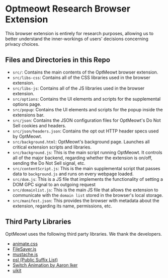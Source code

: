 # Optmeowt Research Browser Extension
  
 This browser extension is entirely for research purposes, allowing us to better understand the inner-workings of users' decisions concerning privacy choices.

## Files and Directories in this Repo

- `src/`: Contains the main contents of the OptMeowt browser extension.
- `src/libs-css`: Contains all of the CSS libraries used in the browser extension.
- `src/libs-js`: Contains all of the JS libraries used in the browser extension.
- `src/options`: Contains the UI elements and scripts for the supplemental options page.
- `src/popup`: Contains the UI elements and scripts for the popup inside the extensions bar.
- `src/json`: Contains the JSON configuration files for OptMeowt's Do Not Sell cookies and headers.
- `src/json/headers.json`: Contains the opt out HTTP header specs used by OptMeowt.
- `src/background.html`: OptMeowt's background page. Launches all critical extension scripts and libraries.
- `src/background.js`: This is the main script running OptMeowt. It controls all of the major backend, regarding whether the extension is on/off, sending the Do Not Sell signal, etc.
- `src/contentScript.js`: This is the main supplemental script that passes data to `background.js` and runs on every webpage loaded.
- `src/dom.js`: This is a JS file that implements the functionality of setting a DOM GPC signal to an outgoing request
- `src/domainlist.js`: This is the main JS file that allows the extension to communicate with the `domain list` stored in the browser's local storage.
- `src/manifest.json`: This provides the browser with metadata about the extension, regarding its name, permissions, etc.

## Third Party Libraries

OptMeowt uses the following third party libraries. We thank the developers.

- [animate.css](https://github.com/animate-css/animate.css)
- [FileSaver.js](https://github.com/eligrey/FileSaver.js)
- [mustache.js](https://github.com/janl/mustache.js)
- [psl (Public Suffix List)](https://github.com/lupomontero/psl)
- [Switch Animation by Aaron Iker](https://codepen.io/aaroniker/pen/oaQdQZ)
- [uikit](https://github.com/uikit/uikit)
